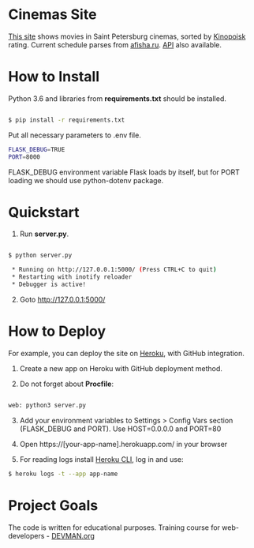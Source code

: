 # Cinemas Site

[This site](https://afisha-movies-rating-schedule.herokuapp.com/) shows movies
in Saint Petersburg cinemas, sorted by [Kinopoisk](https://www.kinopoisk.ru/)
rating. Current schedule parses from [afisha.ru](https://www.afisha.ru/spb/schedule_cinema/?view=list). [API](https://afisha-movies-rating-schedule.herokuapp.com/api) also available.


# How to Install

Python 3.6 and libraries from **requirements.txt** should be installed.

```bash

$ pip install -r requirements.txt
```

Put all necessary parameters to .env file.

```bash
FLASK_DEBUG=TRUE
PORT=8000
```

FLASK_DEBUG environment variable Flask loads by itself, but for PORT loading we should use python-dotenv package.


# Quickstart

1. Run **server.py**.

```bash

$ python server.py

 * Running on http://127.0.0.1:5000/ (Press CTRL+C to quit)
 * Restarting with inotify reloader
 * Debugger is active!

```

2. Goto [http://127.0.0.1:5000/ ](http://127.0.0.1:5000/ )


# How to Deploy

For example, you can deploy the site on [Heroku](https://heroku.com), with
GitHub integration.

1. Create a new app on Heroku with GitHub deployment method.

2. Do not forget about **Procfile**:

```bash

web: python3 server.py

```

3. Add your environment variables to Settings > Config Vars section (FLASK_DEBUG and PORT). Use HOST=0.0.0.0 and PORT=80

4. Open https://[your-app-name].herokuapp.com/ in your browser

5. For reading logs install [Heroku CLI](https://devcenter.heroku.com/articles/heroku-cli#download-and-install), log in and use:

```bash
$ heroku logs -t --app app-name
```


# Project Goals

The code is written for educational purposes. Training course for web-developers - [DEVMAN.org](https://devman.org)
